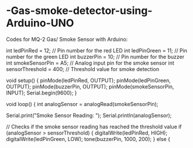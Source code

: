 # -Gas-smoke-detector-using-Arduino-UNO
Codes for MQ-2 Gas/ Smoke Sensor with Arduino:

int ledPinRed = 12;       // Pin number for the red LED
int ledPinGreen = 11;     // Pin number for the green LED
int buzzerPin = 10;       // Pin number for the buzzer
int smokeSensorPin = A5;  // Analog input pin for the smoke sensor
int sensorThreshold = 400; // Threshold value for smoke detection

void setup() {
  pinMode(ledPinRed, OUTPUT);
  pinMode(ledPinGreen, OUTPUT);
  pinMode(buzzerPin, OUTPUT);
  pinMode(smokeSensorPin, INPUT);
  Serial.begin(9600);
}

void loop() {
  int analogSensor = analogRead(smokeSensorPin);

  Serial.print("Smoke Sensor Reading: ");
  Serial.println(analogSensor);
  
  // Checks if the smoke sensor reading has reached the threshold value
  if (analogSensor > sensorThreshold)
  {
    digitalWrite(ledPinRed, HIGH);
    digitalWrite(ledPinGreen, LOW);
    tone(buzzerPin, 1000, 200);
  }
  else
  {
